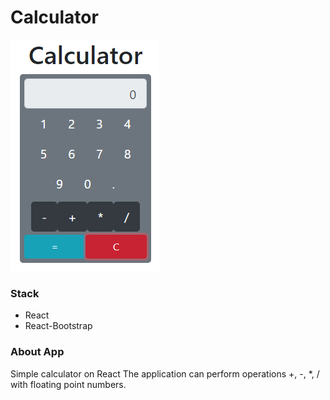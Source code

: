 # Calculator

![Result](/screen/screenShot.PNG)

### Stack

- React
- React-Bootstrap

### About App

Simple calculator on React
The application can perform operations +, -, \*, / with floating point numbers.
